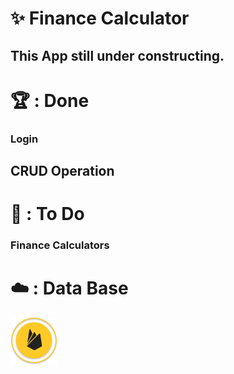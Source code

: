 # :sparkles: Finance Calculator

## This App still under constructing.
 # 🏆 : Done
  ### Login
  ## CRUD Operation
  
 # 🚧 : To Do
   ### Finance Calculators
   
  # ☁️ : Data Base 
   <img width="75px" src="https://github.com/Pedro-Murilo/icons-for-readme/blob/main/.github/firebase-icon.svg" alt="Firebase Icon" />
